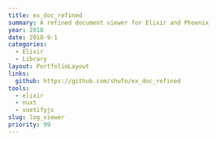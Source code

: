 ```yaml
---
title: ex_doc_refined
summary: A refined document viewer for Elixir and Phoenix
year: 2018
date: 2018-9-1
categories:
  - Elixir
  - Library
layout: PortfolioLayout
links:
  github: https://github.com/shufo/ex_doc_refined
tools:
  - elixir
  - nuxt
  - vuetifyjs
slug: log_viewer
priority: 99
---
```


